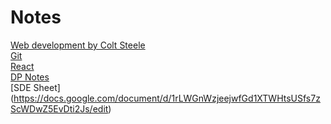 # Notes

[Web development by Colt Steele](https://docs.google.com/document/d/1xIxiRI_pgUUl1wCng8P9LCWHntwsMh-v7dDyeatOCbc/edit) <br/> 
[Git](https://docs.google.com/document/d/16PcQ6ZlKs9xhFtruARTZD9yVl9BR1YizxcXvPqbnKeo/edit)<br/>
[React](https://docs.google.com/document/d/1PD6MNsotQPE0HSooK6Rdc5flya1876Zpry6ncvH6qzE/edit?usp=drivesdk)<br/>
[DP Notes](https://docs.google.com/document/d/1EGqVxd8M8_lEBCQN3v1u6iVUC6eNlLsQeaqKYZW-U-g/edit)<br/>
[SDE Sheet] (https://docs.google.com/document/d/1rLWGnWzjeejwfGd1XTWHtsUSfs7zScWDwZ5EvDti2Js/edit) <br/>
